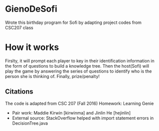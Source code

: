 # GienoDeSofi
Wrote this birthday program for Sofi by adapting project codes from CSC207 class 

# How it works
Firslty, it will prompt each player to key in their identification information in the form of questions to build a knowledge tree. 
Then the host(Sofi) will play the game by answering the series of questions to identify who is the person she is thinking of. 
Finally, prize/penalty!

## Citations
The code is adapted from CSC 207 (Fall 2016) Homework: Learning Genie
- Pair work: Maddie Kirwin [kirwinma] and Jinlin He [hejinlin]
- External source: StackOverflow helped with import statement errors in DecisionTree.java


